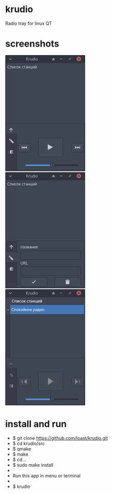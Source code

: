 # krudio
Radio tray for linux QT

# screenshots
![Screenshot](screenshots/play.png)
![Screenshot](screenshots/add.png)
![Screenshot](screenshots/theme.png)

# install and run
- $ git clone https://github.com/loast/krudio.git
- $ cd krudio/src
- $ qmake
- $ make
- $ cd ..
- $ sudo make install
-
- Run this app in menu or terminal
-
- $ krudio
 
